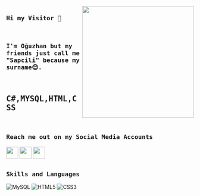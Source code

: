 <img src="https://media.tenor.com/lNtmoshuUI8AAAAj/bahroo-hacker.gif" align="right"  height="300">

### 
<h3><b><samp>Hi my Visitor 👋</h3></b></samp>
<br>

<h3><samp>I'm Oğuzhan but my friends just call me "Sapcili" because my surname😊.</samp></h3>

<br>

###
<h2><b><samp>C#,MYSQL,HTML,CSS</h2></b></samp>


<br>

### 
<h3><b><samp>Reach me out on my Social Media Accounts</samp></b></h3>

[<img height="32" width="32" src="https://cdn.jsdelivr.net/npm/simple-icons@v7/icons/instagram.svg" />][instagram]
[<img height="32" width="32" src="https://cdn.jsdelivr.net/npm/simple-icons@v7/icons/twitter.svg" />][twitter]
[<img height="32" width="32" src="https://unpkg.com/simple-icons@v7/icons/linkedin.svg" />][linkedin]

[linkedin]: https://www.linkedin.com/in/oğuzhan-sapçili-2a7596223/
[instagram]: https://www.instagram.com/sapcili/
[twitter]: https://twitter.com/sdwolq

##
<h3><b><samp>Skills and Languages</samp></b></h3>

![MySQL](https://img.shields.io/badge/MySQL-4479A1?style=flat-square&logo=MySQL&logoColor=white)
![HTML5](https://img.shields.io/badge/HTML5-E34F26?style=flat-square&logo=HTML5&logoColor=white)
![CSS3](https://img.shields.io/badge/CSS3-1572B6?style=flat-square&logo=CSS3&logoColor=white)
